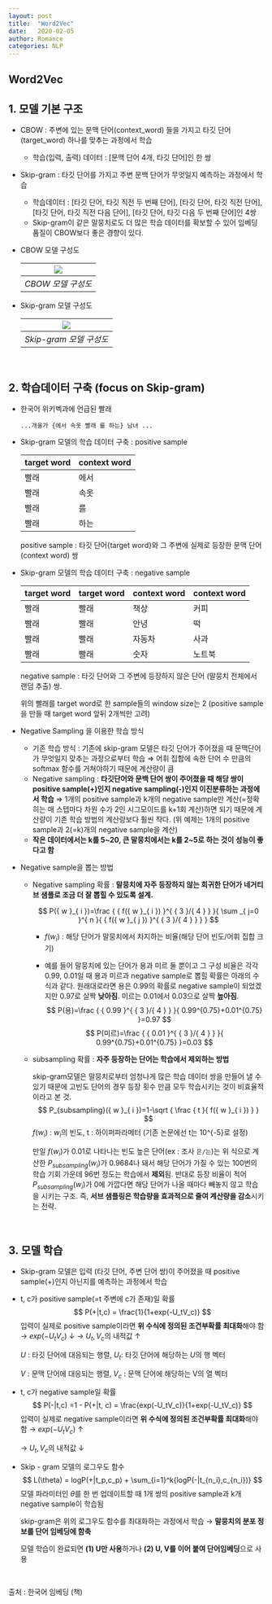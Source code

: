 ```yaml
---
layout: post
title:  "Word2Vec"
date:   2020-02-05
author: Romance
categories: NLP
---
```

## Word2Vec
## 1. 모델 기본 구조

- CBOW : 주변에 있는 문맥 단어(context_word) 들을 가지고 타깃 단어(target_word) 하나를 맞추는 과정에서 학습

  -  학습(입력, 출력) 데이터 : [문맥 단어 4개, 타깃 단어]인 한 쌍

- Skip-gram : 타깃 단어를 가지고 주변 문백 단어가 무엇일지 예측하는 과정에서 학습

  - 학습데이터 : [타깃 단어, 타깃 직전 두 번째 단어], [타깃 단어, 타깃 직전 단어], [타깃 단어, 타깃 직전 다음 단어], [타깃 단어, 타깃 다음 두 번째 단어]인 4쌍
  -  Skip-gram이 같은 말뭉치로도 더 많은 학습 데이터를 확보할 수 있어 임베딩 품질이 CBOW보다 좋은 경향이 있다. 

- CBOW 모델 구성도

  | <img src="/assets/image/Word2Vec_1.PNG"> |
  | :-----------------------------------------------: |
  |                *CBOW 모델 구성도*                 |
  
- Skip-gram 모델 구성도

  | <img src="/assets/image/Word2Vec_2.PNG"> |
  | :----------------------------------------------------------: |
  |                   *Skip-gram 모델 구성도*                    |

  
<br>


## 2. 학습데이터 구축 (focus on Skip-gram)

- 한국어 위키벡과에 언급된 빨래

  `...개울가 {에서 속옷 빨래 를 하는} 남녀 ...`

- Skip-gram 모델의 학습 데이터 구축 : positive sample

  | target word | context word |
  | ----------- | ------------ |
  | 빨래        | 에서         |
  | 빨래        | 속옷         |
  | 빨래        | 를           |
  | 빨래        | 하는         |

  positive sample : 타깃 단어{target word}와 그 주변에 실제로 등장한 문맥 단어(context word) 쌍

- Skip-gram 모델의 학습 데이터 구축 : negative sample

  | target word | target word | context word | context word |
  | ----------- | ----------- | ------------ | ------------ |
  | 빨래        | 빨래        | 책상         | 커피         |
  | 빨래        | 빨래        | 안녕         | 떡           |
  | 빨래        | 빨래        | 자동차       | 사과         |
  | 빨래        | 빨래        | 숫자         | 노트북       |
  
  negative sample : 타깃 단어와 그 주변에 등장하지 않은 단어 (말뭉치 전체에서 랜덤 추출) 쌍.
  
  위의 빨래를 target word로 한 sample들의 window size는 2 (positive sample을 만들 때 target word 앞뒤 2개씩만 고려)

- Negative Sampling 을 이용한 학습 방식
  - 기존 학습 방식 : 기존에 skip-gram 모델은 타깃 단어가 주어졌을 때 문맥단어가 무엇일지 맞추는 과정으로부터 학습 $\Rightarrow$ 어휘 집합에 속한 단어 수 만큼의 softmax 함수를 거쳐야하기 때문에 계산량이 큼
  - Negative sampling : **타깃단어와 문백 단어 쌍이 주어졌을 때 해당 쌍이 positive sample(+)인지 negative sampling(-)인지 이진분류하는 과정에서 학습** $\Rightarrow$  1개의 positive sample과 k개의 negative sample만 계산(=정확히는 매 스텝마다 차원 수가 2인 시그모이드를 k+1회 계산)하면 되기 때문에 계산량이 기존 학습 방법의 계산량보다 훨씬 작다. (위 예제는 1개의 positive sample과 2(=k)개의 negative sample을 계산)
  - **작은 데이터에서는 k를 5~20, 큰 말뭉치에서는 k를 2~5로 하는 것이 성능이 좋다고 함**

- Negative sample을 뽑는 방법

  - Negative sampling 확률 :  **말뭉치에 자주 등장하지 않는 희귀한 단어가 네거티브 샘플로 조금 더 잘 뽑힐 수 있도록 설계.**

    $$
P({ w }_{ i })=\frac { { f({ w }_{ i }) }^{ { 3 }/{ 4 } } }{ \sum _{ j=0 }^{ n }{ { f({ w }_{ j }) }^{ { 3 }/{ 4 } } }  }
    $$
    
    - $f(w_i)$ : 해당 단어가 말뭉치에서 차지하는 비율(해당 단어 빈도/어휘 집합 크기)

    - 예를 들어 말뭉치에 있는 단어가 용과 미르 둘 뿐이고 그 구성 비율은 각각 0.99, 0.01일 때 용과 미르과 negative sample로 뽑힐 확률은 아래의 수식과 같다. 원래대로라면 용은 0.99의 확률로 negative sample이 되었겠지만 0.97로 살짝 **낮아짐**. 미르는 0.01에서 0.03으로 살짝 **높아짐**.
  $$
      P(용)=\frac { { 0.99 }^{ { 3 }/{ 4 } } }{ 0.99^{0.75}+0.01^{0.75}  }=0.97
  $$
  $$
  P(미르)=\frac { { 0.01 }^{ { 3 }/{ 4 } } }{ 0.99^{0.75}+0.01^{0.75}  }=0.03
  $$
  
  - subsampling 확률 : **자주 등장하는 단어는 학습에서 제외하는 방법** 

    skip-gram모델은 말뭉치로부터 엄청나게 많은 학습 데이터 쌍을 만들어 낼 수 있기 때문에 고빈도 단어의 경우 등장 횟수 만큼 모두 학습시키는 것이 비효율적이라고 본 것.
    $$
    P_{subsampling}({ w }_{ i })=1-\sqrt { \frac { t }{ f({ w }_{ i }) }  }
    $$
    $f(w_i)$ : $w_i$의 빈도, t : 하이퍼파라메터 (기존 논문에선 t는 10^{-5}로 설정)
  
    
  
    만일 $f(w_i)$가 0.01로 나타나는 빈도 높은 단어(ex : 조사 `은/는`)는 위 식으로 계산한  $P_{subsampling}(w_i)$가 0.9684나 돼서 해당 단어가 가질 수 있는 100번의 학습 기회 가운데 96번 정도는 학습에서 **제외**됨. 반대로 등장 비율이 적어 $P_{subsampling}(w_i)$가 0에 가깝다면 해당 단어가 나올 때마다 빼놓지 않고 학습을 시키는 구조. 즉, **서브 샘플링은 학습량을 효과적으로 줄여 계산량을 감소**시키는 전략.

<br>

## 3. 모델 학습

- Skip-gram 모델은 입력 (타깃 단어, 주변 단어 쌍)이 주어졌을 때 positive sample(+)인지 아닌지를 예측하는 과정에서 학습

  

- t, c가 positive sample(=t 주변에 c가 존재)일 확률
  $$
  P(+|t,c) = \frac{1}{1+exp(-U_tV_c)}
  $$
  입력이 실제로 positive sample이라면 **위 수식에 정의된 조건부확률 최대화**해야 함 $\rightarrow$   $exp(-U_tV_c)$  $\downarrow$         $\rightarrow$ $U_t,V_c$의 내적값 $\uparrow$

  $U$ :  타깃 단어에 대응되는 행렬, $U_t$: 타깃 단어에 해당하는 $U$의 행 벡터

  $V$ : 문맥 단어에 대응되는 행렬, $V_c$ : 문맥 단어에 해당하는 V의 열 벡터



- t, c가 negative sample일 확률
  $$
  P(-|t,c) =1 - P(+|t, c) = \frac{exp(-U_tV_c)}{1+exp(-U_tV_c)}
  $$
  입력이 실제로 negative sample이라면 **위 수식에 정의된 조건부확률 최대화**해야 함 $\rightarrow$   $exp(-U_tV_c)$  $\uparrow$ 

   $\rightarrow$ $U_t,V_c$의 내적값 $\downarrow$

  

- Skip - gram 모델의 로그우도 함수
  $$
  L(\theta) = logP(+|t_p,c_p) + \sum_{i=1}^k{logP(-|t_{n_i},c_{n_i})}
  $$
  모델 파라미터인 $\theta$를 한 번 업데이트할 때 1개 쌍의 positive sample과 k개 negative sample이 학습됨

  skip-gram은 위의 로그우도 함수를 최대화하는 과정에서 학습  $\rightarrow$ **말뭉치의 분포 정보를 단어 임베딩에 함축**

  모델 학습이 완료되면 **(1) $\boldsymbol{U}$만 사용**하거나 **(2)  $\boldsymbol{U}$, $\boldsymbol{V}$를 이어 붙여 단어임베딩**으로 사용

<br>

출처 : 한국어 임베딩 (책)
